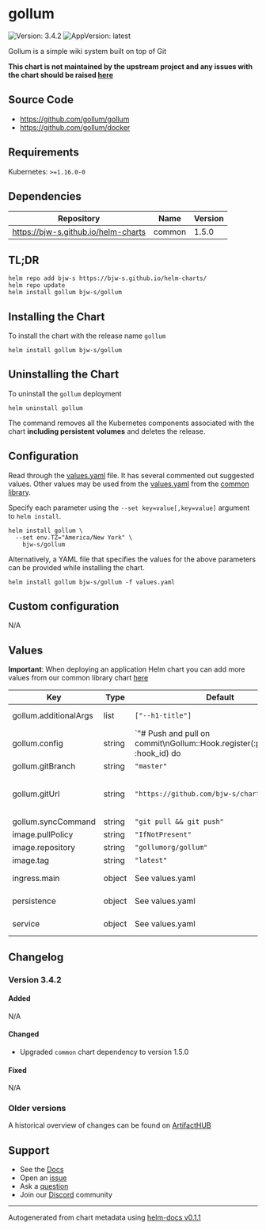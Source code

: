 # gollum

![Version: 3.4.2](https://img.shields.io/badge/Version-3.4.2-informational?style=flat-square) ![AppVersion: latest](https://img.shields.io/badge/AppVersion-latest-informational?style=flat-square)

Gollum is a simple wiki system built on top of Git

**This chart is not maintained by the upstream project and any issues with the chart should be raised [here](https://github.com/bjw-s/charts/issues/new/choose)**

## Source Code

* <https://github.com/gollum/gollum>
* <https://github.com/gollum/docker>

## Requirements

Kubernetes: `>=1.16.0-0`

## Dependencies

| Repository | Name | Version |
|------------|------|---------|
| https://bjw-s.github.io/helm-charts | common | 1.5.0 |

## TL;DR

```console
helm repo add bjw-s https://bjw-s.github.io/helm-charts/
helm repo update
helm install gollum bjw-s/gollum
```

## Installing the Chart

To install the chart with the release name `gollum`

```console
helm install gollum bjw-s/gollum
```

## Uninstalling the Chart

To uninstall the `gollum` deployment

```console
helm uninstall gollum
```

The command removes all the Kubernetes components associated with the chart **including persistent volumes** and deletes the release.

## Configuration

Read through the [values.yaml](./values.yaml) file. It has several commented out suggested values.
Other values may be used from the [values.yaml](https://github.com/bjw-s/library-charts/tree/main/charts/stable/common/values.yaml) from the [common library](https://github.com/bjw-s/library-charts/tree/main/charts/stable/common).

Specify each parameter using the `--set key=value[,key=value]` argument to `helm install`.

```console
helm install gollum \
  --set env.TZ="America/New York" \
    bjw-s/gollum
```

Alternatively, a YAML file that specifies the values for the above parameters can be provided while installing the chart.

```console
helm install gollum bjw-s/gollum -f values.yaml
```

## Custom configuration

N/A

## Values

**Important**: When deploying an application Helm chart you can add more values from our common library chart [here](https://github.com/bjw-s/library-charts/tree/main/charts/stable/common)

| Key | Type | Default | Description |
|-----|------|---------|-------------|
| gollum.additionalArgs | list | `["--h1-title"]` | Additional arguments for starting gollum |
| gollum.config | string | `"# Push and pull on commit\nGollum::Hook.register(:post_commit, :hook_id) do |committer, sha1|\n     committer.wiki.repo.git.pull('origin', committer.wiki.ref)\n     committer.wiki.repo.git.push('origin', committer.wiki.ref)\nend\n"` | Gollum config.rb customizations [[ref]](https://github.com/gollum/gollum#config-file) |
| gollum.gitBranch | string | `"master"` | Branch to pull |
| gollum.gitUrl | string | `"https://github.com/bjw-s/charts.git"` | Repository URL to pull (accepts access tokens) Example: https://user:access-token@git.example.com/user/repo.git |
| gollum.syncCommand | string | `"git pull && git push"` | Command run during the sync cron |
| image.pullPolicy | string | `"IfNotPresent"` | image pull policy |
| image.repository | string | `"gollumorg/gollum"` | image repository |
| image.tag | string | `"latest"` | image tag |
| ingress.main | object | See values.yaml | Enable and configure ingress settings for the chart under this key. |
| persistence | object | See values.yaml | Configure persistence settings for the chart under this key. |
| service | object | See values.yaml | Configures service settings for the chart. |

## Changelog

### Version 3.4.2

#### Added

N/A

#### Changed

* Upgraded `common` chart dependency to version 1.5.0

#### Fixed

N/A

### Older versions

A historical overview of changes can be found on [ArtifactHUB](https://artifacthub.io/packages/helm/bjw-s/gollum?modal=changelog)

## Support

- See the [Docs](https://docs.bjw-s.com/our-helm-charts/getting-started/)
- Open an [issue](https://github.com/bjw-s/charts/issues/new/choose)
- Ask a [question](https://github.com/bjw-s/organization/discussions)
- Join our [Discord](https://discord.gg/sTMX7Vh) community

----------------------------------------------
Autogenerated from chart metadata using [helm-docs v0.1.1](https://github.com/bjw-s/helm-docs/releases/v0.1.1)
